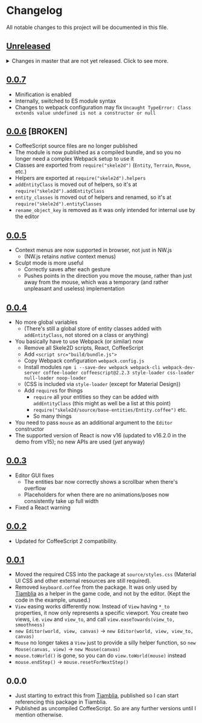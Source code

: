 
# Changelog

All notable changes to this project will be documented in this file.

## [Unreleased]
<details>
	<summary>
		Changes in master that are not yet released.
		Click to see more.
	</summary>

### Library
- Upgraded to Webpack 5, and React 17. This took a lot of work.
- The library is now published as UMD, so it can be used as a script tag, in which case it creates a global `skele2d`. When used with Webpack, it should continue to operate as before, since UMD is compatible with CommonJS.
  - There is a new Script Tag example, which loads the UMD bundle as a script.
  - The examples are now in `examples/` and the old example is named `examples/webpack-coffee/`.
- Minification now uses Terser instead of UglifyJS.

### Editor
- If deserializing the autosave fails, it will now try to load the default world, and show a warning.
- If you try to paste when the clipboard is empty, it will now show a warning.
- It's now easier to undo changes that occur during simulation. Every time you hit play, an undo state is created. You can now easily restore the state prior to entering play mode.
  - Note: If there are any redos when you enter play mode, they are now discarded, as they are if you edit anything. (Non-linear history would be nice...)
- Improved handling for deleting points. I already had this feature where if you try to delete a point that an entity needs to render, it will be detected and reverted with a warning message. The problem was, if you hit *redo*, it would try to *redo the deletion*, and it would cause errors and the editor would become useless. Now the stack of redos is restored, so as far as the editing paradigm goes, you haven't made a change because it wasn't allowed. It should be seamless.

</details>

## [0.0.7]

- Minification is enabled
- Internally, switched to ES module syntax
- Changes to webpack configuration may fix `Uncaught TypeError: Class extends value undefined is not a constructor or null`

## [0.0.6] [BROKEN]

- CoffeeScript source files are no longer published
- The module is now published as a compiled bundle, and so you no longer need a complex Webpack setup to use it
- Classes are exported from `require("skele2d")` (`Entity`, `Terrain`, `Mouse`, etc.)
- Helpers are exported at `require("skele2d").helpers`
- `addEntityClass` is moved out of helpers, so it's at `require("skele2d").addEntityClass`
- `entity_classes` is moved out of helpers and renamed, so it's at `require("skele2d").entityClasses`
- `rename_object_key` is removed as it was only intended for internal use by the editor

## [0.0.5]

- Context menus are now supported in browser, not just in NW.js
    - (NW.js retains *native* context menus)
- Sculpt mode is more useful
    - Correctly saves after each gesture
    - Pushes points in the direction you move the mouse, rather than just away from the mouse, which was a temporary (and rather unpleasant and useless) implementation

## [0.0.4]

- No more global variables
    - (There's still a global store of entity classes added with `addEntityClass`, not stored on a class or anything)
- You basically have to use Webpack (or similar) now
    - Remove all Skele2D scripts, React, CoffeeScript
    - Add `<script src="build/bundle.js">`
    - Copy Webpack configuration `webpack.config.js`
    - Install modules `npm i --save-dev webpack webpack-cli webpack-dev-server coffee-loader coffeescript@2.2.3 style-loader css-loader null-loader noop-loader`
    - (CSS is included via `style-loader` (except for Material Design))
    - Add `require`s for things
        - `require` all your entities so they can be added with `addEntityClass` (this might as well be a list at this point)
        - `require("skele2d/source/base-entities/Entity.coffee")` etc.
        - So many things
- You need to pass `mouse` as an additional argument to the `Editor` constructor
- The supported version of React is now v16 (updated to v16.2.0 in the demo from v15); no new APIs are used (*yet* anyway)

## [0.0.3]

- Editor GUI fixes
	- The entities bar now correctly shows a scrollbar when there's overflow
	- Placeholders for when there are no animations/poses now consistently take up full width
- Fixed a React warning

## [0.0.2]

- Updated for CoffeeScript 2 compatibility.

## [0.0.1]

- Moved the required CSS into the package at `source/styles.css` (Material UI CSS and other external resources are still required).
- Removed `keyboard.coffee` from the package. It was only used by [Tiamblia][] as a helper in the game code, and not by the editor. (Kept the code in the example, unused.)
- `View` easing works differently now. Instead of `View` having `*_to` properties, it now only represents a specific viewport. You create two views, i.e. `view` and `view_to`, and call `view.easeTowards(view_to, smoothness)`
- `new Editor(world, view, canvas)` -> `new Editor(world, view, view_to, canvas)`
- `Mouse` no longer takes a `View` just to provide a silly helper function, so `new Mouse(canvas, view)` -> `new Mouse(canvas)`
- `mouse.toWorld()` is gone, so you can do `view.toWorld(mouse)` instead
- `mouse.endStep()` -> `mouse.resetForNextStep()`

## 0.0.0

- Just starting to extract this from [Tiamblia][],
published so I can start referencing this package in Tiamblia.
- Published as uncompiled CoffeeScript. So are any further versions until I mention otherwise.

[Tiamblia]: https://github.com/1j01/tiamblia-game
[Unreleased]: https://github.com/1j01/skele2d/compare/v0.0.7...HEAD
[0.0.7]: https://github.com/1j01/skele2d/compare/v0.0.6...v0.0.7
[0.0.6]: https://github.com/1j01/skele2d/compare/v0.0.5...v0.0.6
[0.0.5]: https://github.com/1j01/skele2d/compare/v0.0.4...v0.0.5
[0.0.4]: https://github.com/1j01/skele2d/compare/v0.0.3...v0.0.4
[0.0.3]: https://github.com/1j01/skele2d/compare/v0.0.2...v0.0.3
[0.0.2]: https://github.com/1j01/skele2d/compare/v0.0.1...v0.0.2
[0.0.1]: https://github.com/1j01/skele2d/releases/tag/v0.0.1

